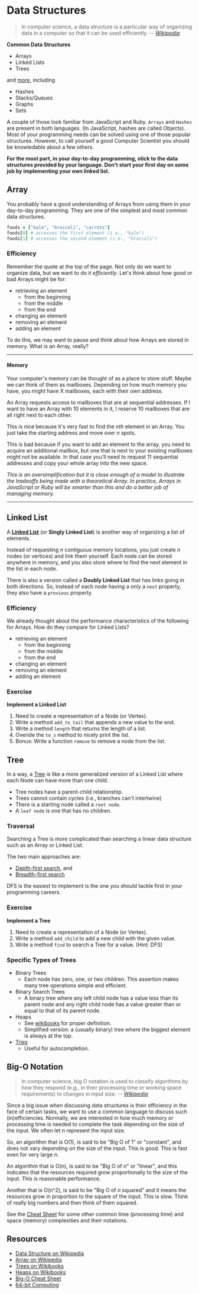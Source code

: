 Data Structures
===============

> In computer science, a data structure is a particular way of
> organizing data in a computer so that it can be used efficiently.
> -- <cite>[Wikipedia][data_structure]</cite>

__Common Data Structures__

* Arrays
* Linked Lists
* Trees

and [more][list_of_structures], including

* Hashes
* Stacks/Queues
* Graphs
* Sets

A couple of those look familiar from JavaScript and Ruby. `Arrays` and
`Hashes` are present in both languages. (In JavaScript, hashes are
called Objects). Most of your programming needs can be solved using
one of those popular structures. However, to call yourself a good
Computer Scientist you should be knowledable about a few others.

__For the most part, in your day-to-day programming, stick to the data
structures provided by your language. Don't start your first day on
some job by implementing your own linked list.__

Array
-----

You probably have a good understanding of Arrays from using them in
your day-to-day programming. They are one of the simplest and most
common data structures.

```Ruby
foods = ["kale", "broccoli", "carrots"]
foods[0] # accesses the first element (i.e., "kale")
foods[1] # accesses the second element (i.e., "broccoli")
```

### Efficiency ###

Remember the quote at the top of the page.  Not only do we want to
organize data, but we want to do it _efficiently_. Let's think about
how good or bad Arrays might be for:

* retrieving an element
    * from the beginning
    * from the middle
    * from the end
* changing an element
* removing an element
* adding an element

To do this, we may want to pause and think about how Arrays are
stored in memory. What _is_ an Array, really?

-------------------------------------------------------------------------

#### Memory ####

Your computer's memory can be thought of as a place to store
stuff. Maybe we can think of them as mailboxes. Depending on how much
memory you have, you might have X mailboxes, each with their own
address.

An Array requests access to mailboxes that are at sequential
addresses.  If I want to have an Array with 10 elements in it, I
reserve 10 mailboxes that are all right next to each other.

This is nice because it's very fast to find the _nth_ element in an
Array. You just take the starting address and move over _n_ spots.

This is bad because if you want to add an element to the array, you
need to acquire an additional mailbox, but one that is next to your
existing mailboxes might not be available. In that case you'll need to
request 11 sequential addresses and copy your whole array into the new
space.

_This is an oversimplification but it is close enough of a model to
illustrate the tradeoffs being made with a theoretical Array. In
practice, Arrays in JavaScript or Ruby will be smarter than this and
do a better job of managing memory._

-------------------------------------------------------------------------

Linked List
-----------

A [__Linked List__][wiki_list] (or __Singly Linked List__) is another
way of organizing a list of elements.

Instead of requesting _n_ contiguous memory locations, you just create
_n_ nodes (or vertices) and link them yourself.  Each node can be
stored anywhere in memory, and you also store where to find the next
element in the list in each node.

There is also a version called a __Doubly Linked List__ that has links
going in both directions. So, instead of each node having a only a
`next` property, they also have a `previous` property.

### Efficiency ###

We already thought about the performance characteristics of the
following for Arrays.  How do they compare for Linked Lists?

* retrieving an element
    * from the beginning
    * from the middle
    * from the end
* changing an element
* removing an element
* adding an element

### Exercise ###

__Implement a Linked List__

1. Need to create a representation of a Node (or Vertex).
2. Write a method `add_to_tail` that appends a new value to the end.
3. Write a method `length` that returns the length of a list.
4. Overide the `to_s` method to nicely print the list.
5. Bonus: Write a function `remove` to remove a node from the list.

Tree
----

In a way, a [Tree][wiki_trees] is like a more generalized version of a
Linked List where each Node can have more than one child.

* Tree nodes have a parent-child relationship.
* Trees cannot contain cycles (i.e., branches can't intertwine)
* There is a starting node called a `root node`.
* A `leaf node` is one that has no children.

### Traversal ###

Searching a Tree is more complicated than searching a linear data
structure such as an Array or Linked List.

The two main approaches are:

* [Depth-first search][wiki_dfs], and
* [Breadth-first search][wiki_bfs]

DFS is the easiest to implement is the one you should tackle first in
your programming careers.

### Exercise ###

__Implement a Tree__

1. Need to create a representation of a Node (or Vertex).
2. Write a method `add_child` to add a new child with the given value.
3. Write a method `find` to search a Tree for a value. (Hint: DFS)

### Specific Types of Trees ###

* Binary Trees
    - Each node has zero, one, or two children. This assertion makes
      many tree operations simple and efficient.
* Binary Search Trees
    - A binary tree where any left child node has a value less than
      its parent node and any right child node has a value greater
      than or equal to that of its parent node.
* Heaps
    - See [wikibooks][wiki_heaps] for proper definition.
    - Simplified version: a (usually binary) tree where the biggest
      element is always at the top.
* [Tries][wiki_tries]
    - Useful for autocompletion.

Big-O Notation
--------------

> In computer science, big O notation is used to classify
> algorithms by how they respond (e.g., in their processing time
> or working space requirements) to changes in input size.
> -- <cite>[Wikipedia][wiki_bigo]</cite>

Since a big issue when discussing data structures is their efficiency
in the face of certain tasks, we want to use a common language to
discuss such (in)efficiencies. Normally, we are interested in how much
memory or processing time is needed to complete the task depending on
the size of the input. We often let _n_ represent the input size.

So, an algorithm that is O(1), is said to be "Big O of 1" or
"constant", and does not vary depending on the size of the input. This
is good. This is fast even for very large _n_.

An algorithm that is O(n), is said to be "Big O of _n_" or "linear", and
this indicates that the resources required grow proportionally to the
size of the input. This is reasonable performance.

Another that is O(n^2), is said to be "Big O of _n_ squared" and it means
the resources grow in proportion to the square of the input. This is
slow. Think of really big numbers and then think of them squared.

See the [Cheat Sheet][bigo_cheat] for some other common time
(processing time) and space (memory) complexities and their notations.

Resources
---------

* [Data Structure on Wikipedia][data_structure]
* [Array on Wikipedia][wiki_array]
* [Trees on Wikibooks][wiki_trees]
* [Heaps on Wikibooks][wiki_heaps]
* [Big-O Cheat Sheet][bigo_cheat]
* [64-bit Computing][wiki_64_bit]

[data_structure]: http://en.wikipedia.org/wiki/Data_structure
[list_of_structures]: http://en.wikipedia.org/wiki/List_of_data_structures
[wiki_array]: http://en.wikipedia.org/wiki/Array_data_structure
[wiki_list]: http://en.wikipedia.org/wiki/Linked_list
[wiki_trees]: http://en.wikibooks.org/wiki/Data_Structures/Trees
[wiki_heaps]: http://en.wikibooks.org/wiki/Data_Structures/Min_and_Max_Heaps
[wiki_tries]: http://en.wikipedia.org/wiki/Trie
[wiki_bigo]: http://en.wikipedia.org/wiki/Big_O_notation
[bigo_cheat]: http://bigocheatsheet.com/
[wiki_64_bit]: http://en.wikipedia.org/wiki/64-bit_computing
[wiki_dfs]: http://en.wikipedia.org/wiki/Depth-first_search
[wiki_bfs]: http://en.wikipedia.org/wiki/Breadth-first_search
